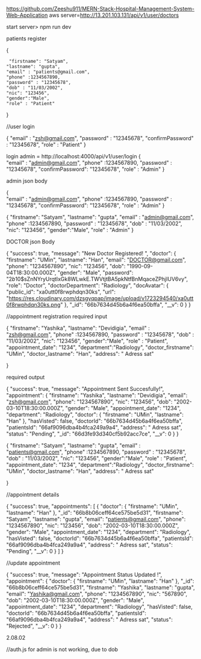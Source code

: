 https://github.com/Zeeshu911/MERN-Stack-Hospital-Management-System-Web-Application
aws server=http://13.201.103.131/api/v1/user/doctors


start server> npm run dev

patients register

{ 

     "firstname": "Satyam",
    "lastname": "gupta",
    "email" : "patients@gmail.com",
    "phone" :1234567890,
    "password" : "12345678",
    "dob" : "11/03/2002",
    "nic": "123456",
    "gender":"Male",
    "role" : "Patient"
}


//user login

{
    "email" : "zsh@gmail.com",
    "password" : "12345678",
    "confirmPassword" : "12345678",
    "role" : "Patient"
}


login admin = http://localhost:4000/api/v1/user/login
{   
    "email" : "admin@gmail.com",
    "phone" :1234567890,
    "password" : "12345678",
    "confirmPassword": "12345678",
    "role" : "Admin"
}



admin json body

{   
    "email" : "admin@gmail.com",
    "phone" :1234567890,
    "password" : "12345678",
    "confirmPassword":  "12345678",
    "role" : "Admin"
}


{   "firstname": "Satyam",
    "lastname": "gupta",
    "email" : "admin@gmail.com",
    "phone" :1234567890,
    "password" : "12345678",
    "dob" : "11/03/2002",
    "nic": "123456",
    "gender":"Male",
    "role" : "Admin"
}

DOCTOR json Body 

{
    "success": true,
    "message": "New Doctor Registered! ",
    "doctor": {
        "firstname": "UMin",
        "lastname": "Han",
        "email": "DOCTOR@gmail.com",
        "phone": "1234567890",
        "nic": "123456",
        "dob": "1990-09-04T18:30:00.000Z",
        "gender": "Male",
        "password": "$2b$10$sZnNYryUrqtIxGk8WLwkE.TWVtjtBA5pkNtfBnMqaceZPhjIUV6vy",
        "role": "Doctor",
        "doctorDepartment": "Radiology",
        "docAvatar": {
            "public_id": "xa0utt0f8rwphdqn30ks",
            "url": "https://res.cloudinary.com/dzsgyqpap/image/upload/v1723294540/xa0utt0f8rwphdqn30ks.png"
        },
        "_id": "66b7634d45b6a4f6ea50bffa",
        "__v": 0
    }
}

//appointment registration
required input

{   "firstname": "Yashika",
    "lastname": "Devidigia",
    "email" : "zsh@gmail.com",
    "phone" :1234567890,
    "password" : "12345678",
    "dob" : "11/03/2002",
    "nic": "123456",
    "gender":"Male",
    "role" : "Patient",
    "appointment_date": "1234",
    "department":"Radiology",
    "doctor_firstname": "UMin",
    "doctor_lastname": "Han",
    "address": " Adress sat"
    
}

required output

{
    "success": true,
    "message": "Appointment Sent Succesfully!",
    "appointment": {
        "firstname": "Yashika",
        "lastname": "Devidigia",
        "email": "zsh@gmail.com",
        "phone": "1234567890",
        "nic": "123456",
        "dob": "2002-03-10T18:30:00.000Z",
        "gender": "Male",
        "appointment_date": "1234",
        "department": "Radiology",
        "doctor": {
            "firstname": "UMin",
            "lastname": "Han"
        },
        "hasVisted": false,
        "doctorId": "66b7634d45b6a4f6ea50bffa",
        "patientsId": "66af9096dba4b4fca249a9a4",
        "address": " Adress sat",
        "status": "Pending",
        "_id": "66d3fe93d340cf5b92acc7ce",
        "__v": 0
    }
}















{ 
    "firstname": "Satyam",
    "lastname": "gupta",
    "email" : "patients@gmail.com",
    "phone" :1234567890,
    "password" : "12345678",
    "dob" : "11/03/2002",
    "nic": "123456",
    "gender":"Male",
    "role" : "Patient",
    "appointment_date": "1234",
    "department":"Radiology",
    "doctor_firstname": "UMin",
    "doctor_lastname": "Han",
    "address": " Adress sat"

}

//appointment details

{
    "success": true,
    "appointments": [
        {
            "doctor": {
                "firstname": "UMin",
                "lastname": "Han"
            },
            "_id": "66b8b06ceff64ce575be5d31",
            "firstname": "Satyam",
            "lastname": "gupta",
            "email": "patients@gmail.com",
            "phone": "1234567890",
            "nic": "123456",
            "dob": "2002-03-10T18:30:00.000Z",
            "gender": "Male",
            "appointment_date": "1234",
            "department": "Radiology",
            "hasVisted": false,
            "doctorId": "66b7634d45b6a4f6ea50bffa",
            "patientsId": "66af9096dba4b4fca249a9a4",
            "address": " Adress sat",
            "status": "Pending",
            "__v": 0
        }
    ]
}






//update appointment

{
    "success": true,
    "message": "Appointment Status Updated !",
    "appointment": {
        "doctor": {
            "firstname": "UMin",
            "lastname": "Han"
        },
        "_id": "66b8b06ceff64ce575be5d31",
        "firstname": "Yashika",
        "lastname": "gupta",
        "email": "Yashika@gmail.com",
        "phone": "1234567890",
        "nic": "567890",
        "dob": "2002-03-10T18:30:00.000Z",
        "gender": "Male",
        "appointment_date": "1234",
        "department": "Radiology",
        "hasVisted": false,
        "doctorId": "66b7634d45b6a4f6ea50bffa",
        "patientsId": "66af9096dba4b4fca249a9a4",
        "address": " Adress sat",
        "status": "Rejected",
        "__v": 0
    }
}







2.08.02

//auth.js for admin is not working, due to dob
